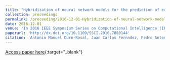 ```yaml
---
title: "Hybridization of neural network models for the prediction of extreme significant wave height segments"
collection: proceedings
permalink: /proceeding/2016-12-01-Hybridization-of-neural-network-models-for-the-prediction-of-extreme-significant-wave-height-segment
date: 2016-12-01
venue: 'In 2016 IEEE Symposium Series on Computational Intelligence (IEEE SSCI 2016)'
paperurl: 'http://dx.doi.org/10.1109/SSCI.2016.7850144'
citation: 'Antonio Manuel Durn-Rosal, Juan Carlos Fernndez, Pedro Antonio Gutirrez, Csar Hervs-Martınez, &quot;Hybridization of neural network models for the prediction of extreme significant wave height segments.&quot; In 2016 IEEE Symposium Series on Computational Intelligence (IEEE SSCI 2016), 2016, Athens, Greece, pp.1--8.'
---
```

[Access paper here](http://dx.doi.org/10.1109/SSCI.2016.7850144){:target="_blank"}
